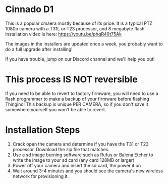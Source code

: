 # Cinnado D1

This is a popular cmaera mostly because of its price. It is a typical PTZ 1080p camera with a T31L or T23 processor, and 8 megabyte flash.
Installation video is here: https://youtu.be/phqR49t75Ak

The images in the installers are updated once a week, you probably want to do a full upgrade after installing!

If you have trouble, jump on our Discord channel and we'll help you out!

# This process IS NOT reversible

If you need to be able to revert to factory firmware, you will need to use a flash programmer to make a backup of your firmware before flashing Thingino!
This backup is unique PER CAMERA, so if you don't save it somewhere yourself you won't be able to revert.

# Installation Steps

1. Crack open the camera and determine if you have the T31 or T23 processor. Download the zip file that matches.
2. Use a sd image burning software such as Rufus or Balena Etcher to write the image to your sd card (any card 128MB or larger)
3. Power off your camera and insert the sd card, thn power it on
4. Wait around 3-4 minutes and you should see the camera's new wireless network for provisioning it.


